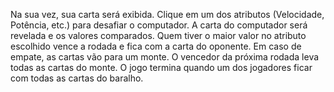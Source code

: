 Na sua vez, sua carta será exibida.
Clique em um dos atributos (Velocidade, Potência, etc.) para desafiar o computador.
A carta do computador será revelada e os valores comparados.
Quem tiver o maior valor no atributo escolhido vence a rodada e fica com a carta do oponente.
Em caso de empate, as cartas vão para um monte. O vencedor da próxima rodada leva todas as cartas do monte.
O jogo termina quando um dos jogadores ficar com todas as cartas do baralho.
